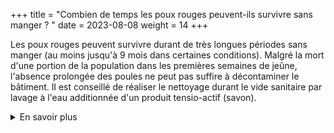 +++
title = "Combien de temps les poux rouges peuvent-ils survivre sans manger ? "
date = 2023-08-08
weight = 14
+++


Les poux rouges peuvent survivre durant de très longues périodes sans manger (au moins jusqu'à 9 mois dans certaines conditions). Malgré la mort d'une portion de la population dans les premières semaines de jeûne, l'absence prolongée des poules ne peut pas suffire à décontaminer le bâtiment. Il est conseillé de réaliser le nettoyage durant le vide sanitaire par lavage à l'eau additionnée d'un produit tensio-actif (savon).

<details class = "en_savoir_plus">
    <summary>En savoir plus</summary>

[Le saviez-vous ?](https://pourougepoule.fr/connaissance) n°[4](https://pourougepoule.fr/connaissance#slide_idr-4) sur le cycle de vie du pou rouge.

#### Sources scientifiques

- [Kirkwood (1963)](https://www.sciencedirect.com/science/article/pii/0014489463900432)

</details>